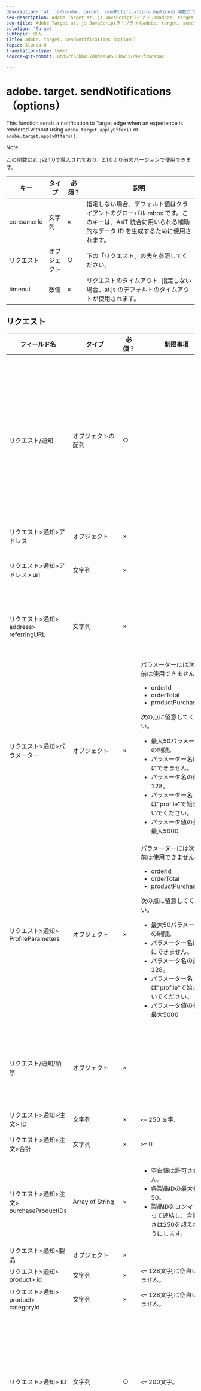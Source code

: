 ```yaml
---
description: 'at. jsのadobe. target. sendNotifications（options）関数について取り上げます。 '
seo-description: Adobe Target at. js JavaScriptライブラリのadobe. target. sendNotifications（options）関数について取り上げます。
seo-title: Adobe Target at. js JavaScriptライブラリのadobe. target. sendNotifications（options）関数について取り上げます。
solution: 'Target '
subtopic: 導入
title: adobe. target. sendNotifications（options）
topic: Standard
translation-type: tm+mt
source-git-commit: 8bd57fb3bb467d8dae50535b6c367995f2acabac

---
```



# adobe. target. sendNotifications（options）

This function sends a notification to Target edge when an experience is rendered without using `adobe.target.applyOffer()` or `adobe.target.applyOffers()`.

>[!NOTE]
>
>この関数はat. js2.1.0で導入されており、2.1.0より前のバージョンで使用できます。

| キー | タイプ | 必須？ | 説明 |
| --- | --- | --- | --- |
| consumerId | 文字列 | × | 指定しない場合、デフォルト値はクライアントのグローバル mbox です。このキーは、A4T 統合に用いられる補助的なデータ ID を生成するために使用されます。 |
| リクエスト | オブジェクト | ○ | 下の「リクエスト」の表を参照してください。 |
| timeout | 数値 | × | リクエストのタイムアウト. 指定しない場合、at.js のデフォルトのタイムアウトが使用されます。 |

## リクエスト

| フィールド名 | タイプ | 必須？ | 制限事項 | 説明 |
| --- | --- | --- | --- | --- |
| リクエスト/通知 | オブジェクトの配列 | ○ |  | 表示されたコンテンツ、クリックされたセレクター、または訪問またはmboxの通知。 |
| リクエスト&gt;通知&gt;アドレス | オブジェクト | × |  |  |
| リクエスト&gt;通知&gt;アドレス&gt; url | 文字列 | × |  | 通知が実行されたURL。 |
| リクエスト&gt;通知&gt; address&gt; referringURL | 文字列 | × |  | 通知が実行された参照元URL。 |
| リクエスト&gt;通知&gt;パラメーター | オブジェクト | × | パラメーターには次の名前は使用できません。<ul><li>orderId</li><li>orderTotal</li><li>productPurchasedIDs</li></ul>次の点に留意してください。<ul><li>最大50パラメーターの制限。</li><li>パラメーター名は空白にできません。</li><li>パラメータ名の最大長128。</li><li>パラメーター名は"profile"で始まらないでください。</li><li>パラメータ値の長さの最大5000</li></ul> |  |
| リクエスト&gt;通知&gt; ProfileParameters | オブジェクト | × | パラメーターには次の名前は使用できません。<ul><li>orderId</li><li>orderTotal</li><li>productPurchasedIDs</li></ul>次の点に留意してください。<ul><li>最大50パラメーターの制限。</li><li>パラメーター名は空白にできません。</li><li>パラメータ名の最大長128。</li><li>パラメーター名は"profile"で始まらないでください。</li><li>パラメータ値の長さの最大5000</li></ul> |  |
| リクエスト/通知/順序 | オブジェクト | × |  | 注文の詳細を説明するオブジェクト。 |
| リクエスト&gt;通知&gt;注文&gt; ID | 文字列 | × | `<=` 250 文字. | 注文 ID. |
| リクエスト&gt;通知&gt;注文&gt;合計 | 文字列 | × | `>=` 0 | 合計注文額. |
| リクエスト&gt;通知&gt;注文&gt; purchaseProductIDs | Array of String | × | <ul><li>空白値は許可されません。</li><li>各製品IDの最大長50。</li><li>製品IDをコンマで区切って連結し、合計の長さは250を超えないようにします。</li></ul> | 製品IDを注文します。 |
| リクエスト&gt;通知&gt;製品 | オブジェクト | × |  |  |
| リクエスト&gt;通知&gt; product&gt; id | 文字列 | × | `<=` 128文字;は空白にできません。 | 製品 ID. |
| リクエスト&gt;通知&gt; product&gt; categoryId | 文字列 | × | `<=` 128文字;は空白にできません。 | カテゴリ ID. |
| リクエスト&gt;通知&gt; ID | 文字列 | ○ | `<=` 200文字。 | 通知IDは応答に返され、通知が正常に処理されたことを示します。 |
| リクエスト/通知/印象ID | 文字列 | × | `<= 128` 文字. | インプレッションIDは、現在の通知を以前の通知または実行リクエストとステッチ（リンク）するために使用します。両者が一致する場合、2つ目以降のリクエストは、アクティビティまたはエクスペリエンスに新しいインプレッションを生成しません。 |
| リクエスト/通知/タイプ | 文字列 | ○ | "click"または"display"がサポートされています。 | 通知タイプ。 |
| リクエスト&gt;通知&gt;タイムスタンプ | Number`<int64>` | ○ |  | UNIXエポック以降の経過ミリ秒単位の通知のタイムスタンプ。 |
| リクエスト/通知/トークン | Array of String | ○ |  | 通知の種類に基づいて表示されるコンテンツまたはクリックされたセレクターのトークンのリスト。 |
| リクエスト&gt;通知&gt; mbox | オブジェクト | × |  | mboxの通知。 |
| リクエスト/通知/mbox/名前 | 文字列 | × | 空白値は許可されません。<br>許可されている文字:次の表を参照してください。 | mbox 名. |
| リクエスト/通知/mbox/状態 | 文字列 | × |  | mbox状態トークン |
| リクエスト/通知/表示 | オブジェクト | × |  |  |
| リクエスト&gt;通知&gt;表示&gt; ID | 整数 `<int64>` | × |  | IDを表示します。ビューがビューAPIで作成されたときにビューに割り当てられたID。 |
| リクエスト&gt;通知&gt;表示&gt;名前 | 文字列 | × | `<= 128` 文字. | ビューの名前。 |
| リクエスト&gt;通知&gt;表示&gt;キー | 文字列 | × | `<=` 512文字。 | キーを表示します。API経由でビューに設定されたキー。 |
| リクエスト/通知/表示/状態 | 文字列 | × |  | 状態トークンを表示します。 |

**注意**:次の文字を使用 `Request > notifications > mbox > name`できます。

```
- '-, ./=`:;&!@#$%^&*()+|?~[]{}'
```

## prefered mboxのレンダリング後のsendNotifications（）呼び出し

```
function createTokens(options) {
  return options.map(e => e.eventToken);
}

function createNotification(mbox, type, tokens) {
  const id = 11111; // here we should use a random ID like UUID
  const timestamp = Date.now();
  const { name, state, parameters, profileParameters, order, product } = mbox;
  const result = {
    id,
    type,
    timestamp,
    parameters,
    profileParameters,
    order,
    product
  };

  result.mbox = { name, state };
  result.tokens = tokens;

  return result;
}

adobe.target.getOffers({
  request: {
    prefetch: {
      mboxes: [
        {
          index: 0,
          name: "a1-serverside-ab"
        }
      ]
    }
  }
})
.then(response => {
  const mboxes = response.prefetch.mboxes;
  const notifications = mboxes.map(mbox => {
    const type = "display";
    const tokens = createTokens(mbox.options);

    return createNotification(mbox, type, tokens);
  });
  
  adobe.target.sendNotifications({
    request: { notifications }
  });
})
```

>[!NOTE]
>
>If you are using Adobe Analytics, `getOffers()` with prefetch only and `sendNotifications()`, the Analytics request must be fired after `sendNotifications()` is executed. The purpose of this is to ensure that the SDID generated by `sendNotifications()` will match the SDID sent to Analytics and Target.